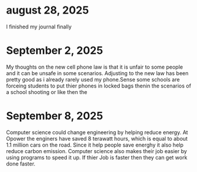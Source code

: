 #   august 28, 2025  
 I finished my journal finally 
# September 2, 2025
My thoughts on the new cell phone law is that it is unfair to some people and it can be unsafe in some scenarios. Adjusting to the new law has been pretty good as i already rarely used my phone.Sense some schools are forceing students to put thier phones in locked bags thenin the scenarios of a school shooting or like then the 
# September 8, 2025
Computer science could change engineering by helping reduce energy.  At Opower the enginers have saved 8 terawatt hours, which is equal to about 1.1 million cars on the road. Since it help people save energhy it also help reduce carbon emission. Computer science also makes their job easier by using programs to speed it up. If thier Job is faster then they can get work done faster.
